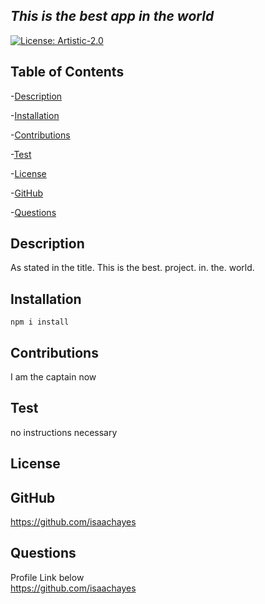 
  
  ## *This is the best app in the world*
  
  [![License: Artistic-2.0](https://img.shields.io/badge/License-Perl-0298c3.svg)](https://opensource.org/licenses/Artistic-2.0)
  
  ## Table of Contents

  -[Description](#Description) <br>

  -[Installation](#Installation) <br>

  -[Contributions](#Contributions) <br>

  -[Test](#Test) <br>

  -[License](#License) <br>

  -[GitHub](#Github) <br>

  -[Questions](#Questions) <br>

  ## Description
  As stated in the title. This is the best. project. in. the. world.

  ## Installation
  `npm i install`

  ## Contributions
  I am the captain now

  ## Test
  no instructions necessary

  ## License
  

  ## GitHub
  https://github.com/isaachayes <br>

  ## Questions 
  

  Profile Link below <br>
  https://github.com/isaachayes <br>
